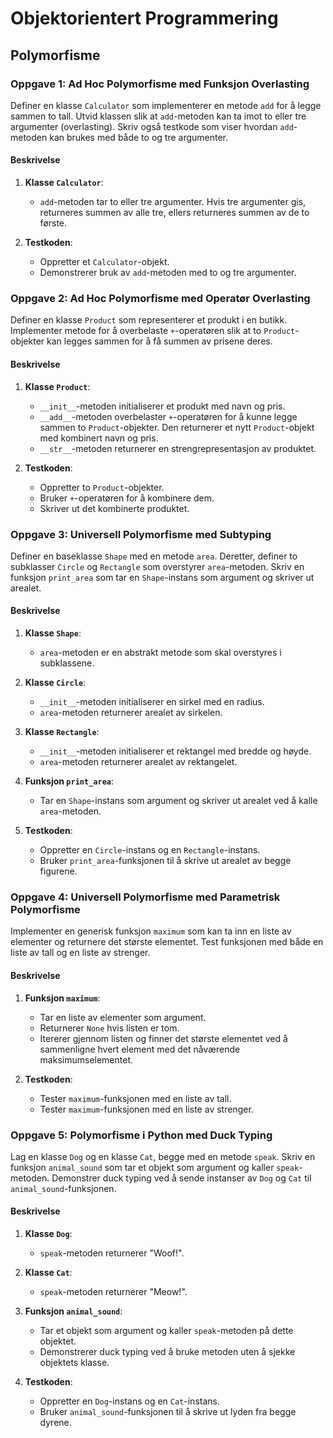 # Objektorientert Programmering

## Polymorfisme



### Oppgave 1: Ad Hoc Polymorfisme med Funksjon Overlasting

Definer en klasse `Calculator` som implementerer en metode `add` for å legge sammen to tall. Utvid klassen slik at `add`-metoden kan ta imot to eller tre argumenter (overlasting). Skriv også testkode som viser hvordan `add`-metoden kan brukes med både to og tre argumenter.
#### Beskrivelse

1. **Klasse `Calculator`**:
   - `add`-metoden tar to eller tre argumenter. Hvis tre argumenter gis, returneres summen av alle tre, ellers returneres summen av de to første.

2. **Testkoden**:
   - Oppretter et `Calculator`-objekt.
   - Demonstrerer bruk av `add`-metoden med to og tre argumenter.




### Oppgave 2: Ad Hoc Polymorfisme med Operatør Overlasting

Definer en klasse `Product` som representerer et produkt i en butikk. Implementer metode for å overbelaste `+`-operatøren slik at to `Product`-objekter kan legges sammen for å få summen av prisene deres.
#### Beskrivelse

1. **Klasse `Product`**:
   - `__init__`-metoden initialiserer et produkt med navn og pris.
   - `__add__`-metoden overbelaster `+`-operatøren for å kunne legge sammen to `Product`-objekter. Den returnerer et nytt `Product`-objekt med kombinert navn og pris.
   - `__str__`-metoden returnerer en strengrepresentasjon av produktet.

2. **Testkoden**:
   - Oppretter to `Product`-objekter.
   - Bruker `+`-operatøren for å kombinere dem.
   - Skriver ut det kombinerte produktet.



### Oppgave 3: Universell Polymorfisme med Subtyping

Definer en baseklasse `Shape` med en metode `area`. Deretter, definer to subklasser `Circle` og `Rectangle` som overstyrer `area`-metoden. Skriv en funksjon `print_area` som tar en `Shape`-instans som argument og skriver ut arealet.

#### Beskrivelse

1. **Klasse `Shape`**:
   - `area`-metoden er en abstrakt metode som skal overstyres i subklassene.

2. **Klasse `Circle`**:
   - `__init__`-metoden initialiserer en sirkel med en radius.
   - `area`-metoden returnerer arealet av sirkelen.

3. **Klasse `Rectangle`**:
   - `__init__`-metoden initialiserer et rektangel med bredde og høyde.
   - `area`-metoden returnerer arealet av rektangelet.

4. **Funksjon `print_area`**:
   - Tar en `Shape`-instans som argument og skriver ut arealet ved å kalle `area`-metoden.

5. **Testkoden**:
   - Oppretter en `Circle`-instans og en `Rectangle`-instans.
   - Bruker `print_area`-funksjonen til å skrive ut arealet av begge figurene.



### Oppgave 4: Universell Polymorfisme med Parametrisk Polymorfisme

Implementer en generisk funksjon `maximum` som kan ta inn en liste av elementer og returnere det største elementet. Test funksjonen med både en liste av tall og en liste av strenger.

#### Beskrivelse

1. **Funksjon `maximum`**:
   - Tar en liste av elementer som argument.
   - Returnerer `None` hvis listen er tom.
   - Itererer gjennom listen og finner det største elementet ved å sammenligne hvert element med det nåværende maksimumselementet.

2. **Testkoden**:
   - Tester `maximum`-funksjonen med en liste av tall.
   - Tester `maximum`-funksjonen med en liste av strenger.



### Oppgave 5: Polymorfisme i Python med Duck Typing

Lag en klasse `Dog` og en klasse `Cat`, begge med en metode `speak`. Skriv en funksjon `animal_sound` som tar et objekt som argument og kaller `speak`-metoden. Demonstrer duck typing ved å sende instanser av `Dog` og `Cat` til `animal_sound`-funksjonen.

#### Beskrivelse

1. **Klasse `Dog`**:
   - `speak`-metoden returnerer "Woof!".

2. **Klasse `Cat`**:
   - `speak`-metoden returnerer "Meow!".

3. **Funksjon `animal_sound`**:
   - Tar et objekt som argument og kaller `speak`-metoden på dette objektet.
   - Demonstrerer duck typing ved å bruke metoden uten å sjekke objektets klasse.

4. **Testkoden**:
   - Oppretter en `Dog`-instans og en `Cat`-instans.
   - Bruker `animal_sound`-funksjonen til å skrive ut lyden fra begge dyrene.

